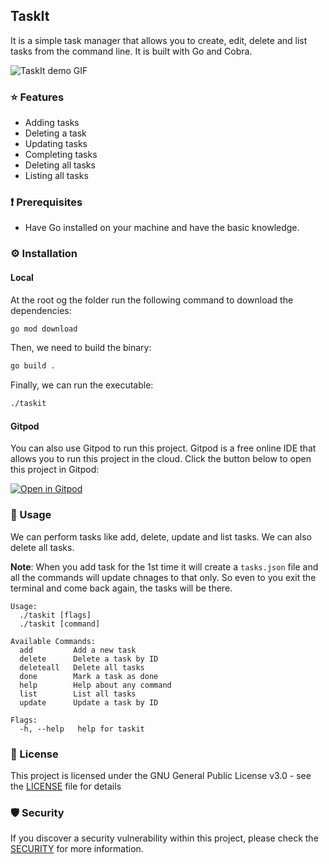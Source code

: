 ## TaskIt

It is a simple task manager that allows you to create, edit, delete and list tasks from the command line. It is built with Go and Cobra.

![TaskIt demo GIF](https://user-images.githubusercontent.com/51878265/224398202-84823ca4-ba4d-4ae4-915a-9f9f42ee50d0.gif)

### ⭐️ Features

- Adding tasks
- Deleting a task
- Updating tasks
- Completing tasks
- Deleting all tasks
- Listing all tasks

### ❗️ Prerequisites

- Have Go installed on your machine and have the basic knowledge.

### ⚙️ Installation

#### Local

At the root og the folder run the following command to download the dependencies:

```bash
go mod download
```

Then, we need to build the binary:

```bash
go build .
```

Finally, we can run the executable:

```bash
./taskit
```

#### Gitpod

You can also use Gitpod to run this project. Gitpod is a free online IDE that allows you to run this project in the cloud. Click the button below to open this project in Gitpod:

[![Open in Gitpod](https://gitpod.io/button/open-in-gitpod.svg)](https://gitpod.io/#https://github.com/Pradumnasaraf/taskit)

### 📝 Usage

We can perform tasks like add, delete, update and list tasks. We can also delete all tasks.

**Note**: When you add task for the 1st time it will create a `tasks.json` file and all the commands will update chnages to that only. So even to you exit the terminal and come back again, the tasks will be there.

```
Usage:
  ./taskit [flags]
  ./taskit [command]

Available Commands:
  add         Add a new task
  delete      Delete a task by ID
  deleteall   Delete all tasks
  done        Mark a task as done
  help        Help about any command
  list        List all tasks
  update      Update a task by ID

Flags:
  -h, --help   help for taskit
```

### 📜 License

This project is licensed under the GNU General Public License v3.0 - see the [LICENSE](LICENSE) file for details

### 🛡 Security

If you discover a security vulnerability within this project, please check the [SECURITY](SECURITY.md) for more information.
